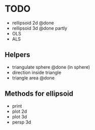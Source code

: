 # TODO

* rellipsoid 2d @done
* rellipsoid 3d @done partly
* OLS
* ALS

## Helpers

* triangulate sphere @done (in sphere)
* direction inside triangle
* triangle area @done


## Methods for ellipsoid

* print
* plot 2d
* plot 3d
* persp 3d

